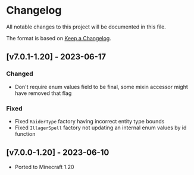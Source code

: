 # Changelog
All notable changes to this project will be documented in this file.

The format is based on [Keep a Changelog].

## [v7.0.1-1.20] - 2023-06-17
### Changed
- Don't require enum values field to be final, some mixin accessor might have removed that flag
### Fixed
- Fixed `RaiderType` factory having incorrect entity type bounds
- Fixed `IllagerSpell` factory not updating an internal enum values by id function

## [v7.0.0-1.20] - 2023-06-10
- Ported to Minecraft 1.20

[Keep a Changelog]: https://keepachangelog.com/en/1.0.0/
